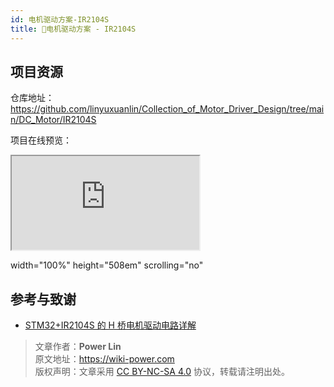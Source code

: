 ```yaml
---
id: 电机驱动方案-IR2104S
title: 🚧电机驱动方案 - IR2104S
---
```


## 项目资源

仓库地址：<https://github.com/linyuxuanlin/Collection_of_Motor_Driver_Design/tree/main/DC_Motor/IR2104S>

项目在线预览：

<iframe
  src="https://viewer.wiki-power.com/IR2104S.html"
></iframe>


  width="100%"
  height="508em"
  scrolling="no"

## 参考与致谢

- [STM32+IR2104S 的 H 桥电机驱动电路详解](https://bbs.huaweicloud.com/blogs/272321)

> 文章作者：**Power Lin**  
> 原文地址：<https://wiki-power.com>  
> 版权声明：文章采用 [CC BY-NC-SA 4.0](https://creativecommons.org/licenses/by/4.0/deed.zh) 协议，转载请注明出处。
